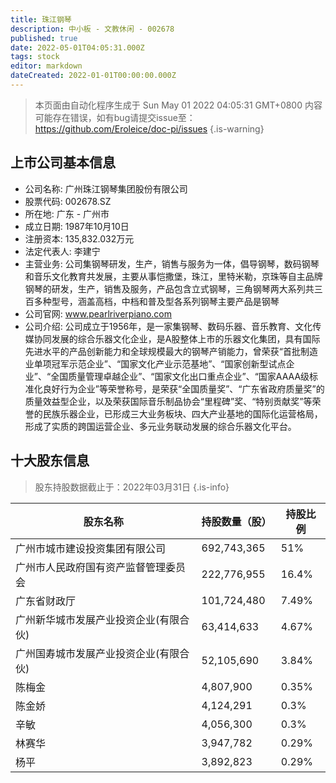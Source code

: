 ```yaml
---
title: 珠江钢琴
description: 中小板 - 文教休闲 - 002678
published: true
date: 2022-05-01T04:05:31.000Z
tags: stock
editor: markdown
dateCreated: 2022-01-01T00:00:00.000Z
---
```


> 本页面由自动化程序生成于 Sun May 01 2022 04:05:31 GMT+0800
> 内容可能存在错误，如有bug请提交issue至：https://github.com/Eroleice/doc-pi/issues
{.is-warning}

## 上市公司基本信息
- 公司名称: 广州珠江钢琴集团股份有限公司
- 股票代码: 002678.SZ
- 所在地: 广东 - 广州市
- 成立日期: 1987年10月10日
- 注册资本: 135,832.032万元
- 法定代表人: 李建宁
- 主营业务: 公司集钢琴研发，生产，销售与服务为一体，倡导钢琴，数码钢琴和音乐文化教育共发展，主要从事恺撒堡，珠江，里特米勒，京珠等自主品牌钢琴的研发，生产，销售及服务，产品包含立式钢琴，三角钢琴两大系列共三百多种型号，涵盖高档，中档和普及型各系列钢琴主要产品是钢琴
- 公司官网: www.pearlriverpiano.com
- 公司介绍: 公司成立于1956年，是一家集钢琴、数码乐器、音乐教育、文化传媒协同发展的综合乐器文化企业，是A股整体上市的乐器文化集团，具有国际先进水平的产品创新能力和全球规模最大的钢琴产销能力，曾荣获“首批制造业单项冠军示范企业”、“国家文化产业示范基地”、“国家创新型试点企业”、“全国质量管理卓越企业”、“国家文化出口重点企业”、“国家AAAA级标准化良好行为企业”等荣誉称号，是荣获“全国质量奖”、“广东省政府质量奖”的质量效益型企业，以及荣获国际音乐制品协会“里程碑”奖、“特别贡献奖”等荣誉的民族乐器企业，已形成三大业务板块、四大产业基地的国际化运营格局，形成了实质的跨国运营企业、多元业务联动发展的综合乐器文化平台。


## 十大股东信息
> 股东持股数据截止于：2022年03月31日
{.is-info}

| 股东名称 | 持股数量（股） | 持股比例 |
| --- | --- | --- |
| 广州市城市建设投资集团有限公司 | 692,743,365 | 51% |
| 广州市人民政府国有资产监督管理委员会 | 222,776,955 | 16.4% |
| 广东省财政厅 | 101,724,480 | 7.49% |
| 广州新华城市发展产业投资企业(有限合伙) | 63,414,633 | 4.67% |
| 广州国寿城市发展产业投资企业(有限合伙) | 52,105,690 | 3.84% |
| 陈梅金 | 4,807,900 | 0.35% |
| 陈金娇 | 4,124,291 | 0.3% |
| 辛敏 | 4,056,300 | 0.3% |
| 林赛华 | 3,947,782 | 0.29% |
| 杨平 | 3,892,823 | 0.29% |




